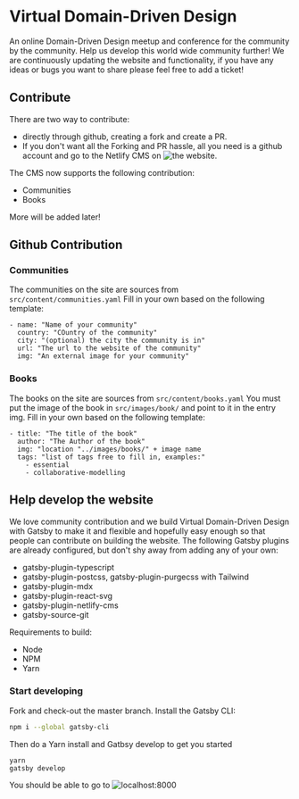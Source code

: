 # Virtual Domain-Driven Design

An online Domain-Driven Design meetup and conference for the community by the community. Help us develop this world wide community further!
We are continuously updating the website and functionality, if you have any ideas or bugs you want to share please feel free to add a ticket!

## Contribute

There are two way to contribute:

- directly through github, creating a fork and create a PR.
- If you don't want all the Forking and PR hassle, all you need is a github account and go to the Netlify CMS on ![the website](https://virtualddd.com/admin).

The CMS now supports the following contribution:

- Communities
- Books

More will be added later!

## Github Contribution

### Communities

The communities on the site are sources from `src/content/communities.yaml`
Fill in your own based on the following template:

```
- name: "Name of your community"
  country: "COuntry of the community"
  city: "(optional) the city the community is in"
  url: "The url to the website of the community"
  img: "An external image for your community"
```

### Books

The books on the site are sources from `src/content/books.yaml`
You must put the image of the book in `src/images/book/` and point to it in the entry img.
Fill in your own based on the following template:

```
- title: "The title of the book"
  author: "The Author of the book"
  img: "location "../images/books/" + image name
  tags: "list of tags free to fill in, examples:"
    - essential
    - collaborative-modelling
```

## Help develop the website

We love community contribution and we build Virtual Domain-Driven Design with Gatsby to make it and flexible and hopefully easy enough so that people can contribute on building the website.
The following Gatsby plugins are already configured, but don't shy away from adding any of your own:

- gatsby-plugin-typescript
- gatsby-plugin-postcss, gatsby-plugin-purgecss with Tailwind
- gatsby-plugin-mdx
- gatsby-plugin-react-svg
- gatsby-plugin-netlify-cms
- gatsby-source-git

Requirements to build:

- Node
- NPM
- Yarn

### Start developing

Fork and check-out the master branch.
Install the Gatsby CLI:

```sh
npm i --global gatsby-cli
```

Then do a Yarn install and Gatbsy develop to get you started

```
yarn
gatsby develop
```

You should be able to go to ![localhost:8000](https://localhost:8000)
